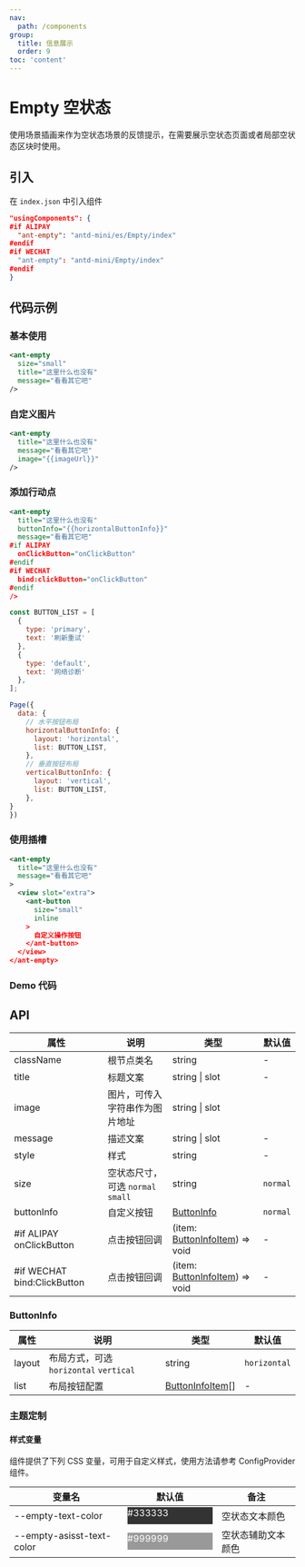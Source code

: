 ```yaml
---
nav:
  path: /components
group:
  title: 信息展示
  order: 9
toc: 'content'
---
```


# Empty 空状态

使用场景插画来作为空状态场景的反馈提示，在需要展示空状态页面或者局部空状态区块时使用。

## 引入

在 `index.json` 中引入组件

```json
"usingComponents": {
#if ALIPAY
  "ant-empty": "antd-mini/es/Empty/index"
#endif
#if WECHAT
  "ant-empty": "antd-mini/Empty/index"
#endif
}
```

## 代码示例

### 基本使用
```xml
<ant-empty 
  size="small"
  title="这里什么也没有" 
  message="看看其它吧" 
/>
```

### 自定义图片
```xml
<ant-empty
  title="这里什么也没有"
  message="看看其它吧"
  image="{{imageUrl}}"
/>
```

### 添加行动点
```xml
<ant-empty
  title="这里什么也没有"
  buttonInfo="{{horizontalButtonInfo}}"
  message="看看其它吧"
#if ALIPAY
  onClickButton="onClickButton"
#endif
#if WECHAT
  bind:clickButton="onClickButton"
#endif
/>
```

```js
const BUTTON_LIST = [
  {
    type: 'primary',
    text: '刷新重试'
  },
  {
    type: 'default',
    text: '网络诊断'
  },
];

Page({
  data: {
    // 水平按钮布局
    horizontalButtonInfo: {
      layout: 'horizontal',
      list: BUTTON_LIST,
    },
    // 垂直按钮布局
    verticalButtonInfo: {
      layout: 'vertical',
      list: BUTTON_LIST,
    },
}
})
```

### 使用插槽
```xml
<ant-empty
  title="这里什么也没有"
  message="看看其它吧"
>
  <view slot="extra">
    <ant-button
      size="small"
      inline
    >
      自定义操作按钮
    </ant-button>
  </view>
</ant-empty>
```

### Demo 代码

<code src='../../demo/pages/Empty/index'></code>

## API

| 属性       | 说明              | 类型           | 默认值 |
| ---------- | ----------------- | -------------- | ------ |
| className  | 根节点类名        | string         | -      |
| title      | 标题文案          | string \| slot | -      |
| image      | 图片，可传入字符串作为图片地址 | string \| slot |
| message    | 描述文案          | string \| slot | -      |
| style      | 样式              | string         | -      |
| size       | 空状态尺寸，可选 `normal` `small`  | string         | `normal`      |
| buttonInfo | 自定义按钮  | [ButtonInfo](#buttoninfo)         | `normal`      |
| #if ALIPAY onClickButton | 点击按钮回调  | (item: [ButtonInfoItem](#buttoninfoitem)) => void       | -      |
| #if WECHAT bind:ClickButton | 点击按钮回调  | (item: [ButtonInfoItem](#buttoninfoitem)) => void       | -      |

### ButtonInfo
| 属性       | 说明              | 类型           | 默认值 |
| ---------- | ----------------- | -------------- | ------ |
| layout     | 布局方式，可选 `horizontal` `vertical`| string    | `horizontal`      |
| list       | 布局按钮配置  | [ButtonInfoItem](#buttoninfoitem)[] | - | 

### 主题定制

#### 样式变量

组件提供了下列 CSS 变量，可用于自定义样式，使用方法请参考 ConfigProvider 组件。

| 变量名                    | 默认值                                                                                            | 备注               |
| ------------------------- | ------------------------------------------------------------------------------------------------- | ------------------ |
| --empty-text-color        | <div style="width: 150px; height: 30px; background-color: #333333; color: #ffffff;">#333333</div> | 空状态文本颜色     |
| --empty-asisst-text-color | <div style="width: 150px; height: 30px; background-color: #999999; color: #ffffff;">#999999</div> | 空状态辅助文本颜色 |
